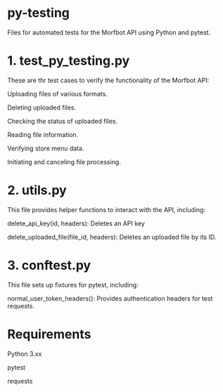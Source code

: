 # py-testing

Files for automated tests for the Morfbot API using Python and pytest.


# 1. test_py_testing.py

These are thr test cases to verify the functionality of the Morfbot API:

Uploading files of various formats.

Deleting uploaded files.

Checking the status of uploaded files.

Reading file information.

Verifying store menu data.

Initiating and canceling file processing.

# 2. utils.py

This file provides helper functions to interact with the API, including:

delete_api_key(id, headers): Deletes an API key

delete_uploaded_file(file_id, headers): Deletes an uploaded file by its ID.

# 3. conftest.py

This file sets up fixtures for pytest, including:

normal_user_token_headers(): Provides authentication headers for test requests.

 # Requirements

Python 3.xx

pytest

requests



